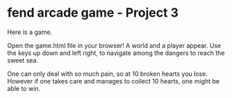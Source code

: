 fend arcade game - Project 3
===============================

Here is a game.

Open the game.html file in your browser!
A world and a player appear.
Use the keys up down and left right, to navigate among the dangers to reach the sweet sea.

One can only deal with so much pain, so at 10 broken hearts you lose.
However if one takes care and manages to collect 10 hearts, one might be able to win.

